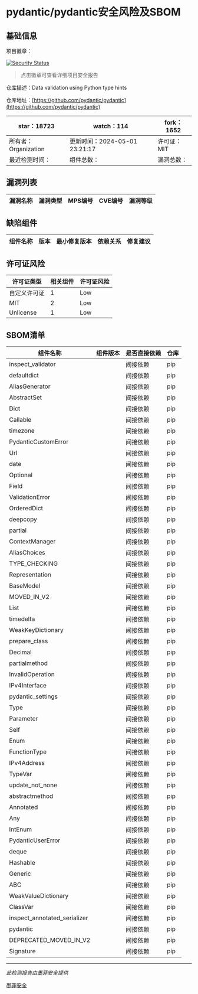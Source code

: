 # pydantic/pydantic安全风险及SBOM

## 基础信息

项目徽章：

[![Security Status](https://www.murphysec.com/platform3/v31/badge/1785741480866811904.svg)](https://www.murphysec.com/console/report/1785741480321552384/1785741480866811904)

> 点击徽章可查看详细项目安全报告

仓库描述：Data validation using Python type hints

仓库地址：[https://github.com/pydantic/pydantic](https://github.com/pydantic/pydantic)

| star：18723 | watch：114 | fork：1652 |
| ----------- | -------------- | ------------ |
| 所有者：Organization | 更新时间：2024-05-01 23:21:17 | 许可证：MIT |
| 最近检测时间： | 组件总数： | 漏洞总数： |




## 漏洞列表

| 漏洞名称 | 漏洞类型 | MPS编号 | CVE编号 | 漏洞等级 |
| ------- | ------ | ------- | ------ | ----- |





## 缺陷组件

| 组件名称 | 版本 | 最小修复版本 | 依赖关系 | 修复建议 |
| -------- | ---- | ------------ | -------- | -------- |





## 许可证风险

| 许可证类型 | 相关组件 | 许可证风险 |
| ---------- | -------- | ---------- |
|自定义许可证|1|Low|
|MIT|2|Low|
|Unlicense|1|Low|




## SBOM清单

| 组件名称 | 组件版本 | 是否直接依赖 | 仓库 |
| -------- | -------- | ------------ | ---- |
|inspect_validator||间接依赖|pip|
|defaultdict||间接依赖|pip|
|AliasGenerator||间接依赖|pip|
|AbstractSet||间接依赖|pip|
|Dict||间接依赖|pip|
|Callable||间接依赖|pip|
|timezone||间接依赖|pip|
|PydanticCustomError||间接依赖|pip|
|Url||间接依赖|pip|
|date||间接依赖|pip|
|Optional||间接依赖|pip|
|Field||间接依赖|pip|
|ValidationError||间接依赖|pip|
|OrderedDict||间接依赖|pip|
|deepcopy||间接依赖|pip|
|partial||间接依赖|pip|
|ContextManager||间接依赖|pip|
|AliasChoices||间接依赖|pip|
|TYPE_CHECKING||间接依赖|pip|
|Representation||间接依赖|pip|
|BaseModel||间接依赖|pip|
|MOVED_IN_V2||间接依赖|pip|
|List||间接依赖|pip|
|timedelta||间接依赖|pip|
|WeakKeyDictionary||间接依赖|pip|
|prepare_class||间接依赖|pip|
|Decimal||间接依赖|pip|
|partialmethod||间接依赖|pip|
|InvalidOperation||间接依赖|pip|
|IPv4Interface||间接依赖|pip|
|pydantic_settings||间接依赖|pip|
|Type||间接依赖|pip|
|Parameter||间接依赖|pip|
|Self||间接依赖|pip|
|Enum||间接依赖|pip|
|FunctionType||间接依赖|pip|
|IPv4Address||间接依赖|pip|
|TypeVar||间接依赖|pip|
|update_not_none||间接依赖|pip|
|abstractmethod||间接依赖|pip|
|Annotated||间接依赖|pip|
|Any||间接依赖|pip|
|IntEnum||间接依赖|pip|
|PydanticUserError||间接依赖|pip|
|deque||间接依赖|pip|
|Hashable||间接依赖|pip|
|Generic||间接依赖|pip|
|ABC||间接依赖|pip|
|WeakValueDictionary||间接依赖|pip|
|ClassVar||间接依赖|pip|
|inspect_annotated_serializer||间接依赖|pip|
|pydantic||间接依赖|pip|
|DEPRECATED_MOVED_IN_V2||间接依赖|pip|
|Signature||间接依赖|pip|


------

*此检测报告由墨菲安全提供*

[墨菲安全](www.murphysec.com)